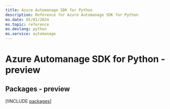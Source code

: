 ```yaml
---
title: Azure Automanage SDK for Python
description: Reference for Azure Automanage SDK for Python
ms.date: 05/01/2024
ms.topic: reference
ms.devlang: python
ms.service: automanage
---
```

# Azure Automanage SDK for Python - preview
## Packages - preview
[!INCLUDE [packages](automanage-index.md)]